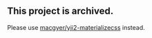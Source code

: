 This project is archived.
-------------------------
Please use [macgyer/yii2-materializecss](https://github.com/MacGyer/yii2-materializecss) instead.

